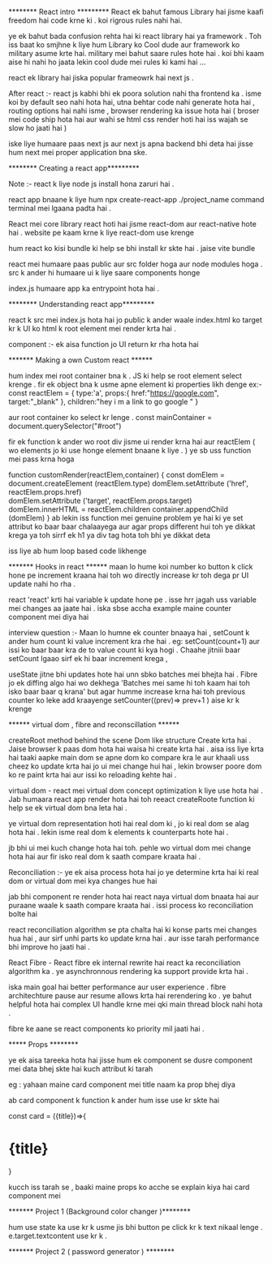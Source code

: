 ******** React intro ********* 
React ek bahut famous Library hai jisme kaafi freedom hai code krne ki . koi rigrous rules nahi hai.

ye ek bahut bada confusion rehta hai ki react library hai ya framework . Toh iss baat ko smjhne k liye hum Library ko Cool dude aur framework ko military asume krte hai. military mei bahut saare rules hote hai . koi bhi kaam aise hi nahi ho jaata lekin cool dude mei rules ki kami hai ... 

react ek library hai jiska popular frameowrk hai next js . 


After react :- react js kabhi bhi ek poora solution nahi tha frontend ka . isme koi by default seo nahi hota hai, utna behtar code nahi generate hota hai , routing options hai nahi isme , browser rendering ka issue hota hai ( broser mei code ship hota hai aur wahi se html css render hoti hai iss wajah se slow ho jaati hai ) 

iske liye humaare paas next js aur next js apna backend bhi deta hai jisse hum next mei proper application bna ske.


******** Creating a react app*********

Note :- react k liye node js install hona zaruri hai . 

react app bnaane k liye hum npx create-react-app ./project_name command terminal mei lgaana padta hai .


React mei core library react hoti hai jisme react-dom aur react-native hote hai . 
website pe kaam krne k liye react-dom use krenge 


hum react ko kisi bundle ki help se bhi install kr skte hai . jaise vite bundle 


react mei humaare paas public aur src folder hoga aur node modules hoga . 
src k ander hi humaare ui k liye saare components honge 

index.js humaare app ka entrypoint hota hai .


******** Understanding react app*********

 react k src mei index.js hota hai jo public k ander waale index.html ko target kr k UI ko html k root element mei render krta hai  . 


component :- ek aisa function jo UI return kr rha hota hai 



******* Making  a own Custom react ******

hum index mei root container bna k . JS ki help se root  element select krenge . 
fir ek object bna k usme apne element ki properties likh denge 
ex:- const reactElem = {
    type:'a',
    props:{
        href:"https://google.com",
        target:"_blank"
    },
    children:"hey i m a link to go google "
}

aur root container ko select kr lenge . 
const mainContainer = document.querySelector("#root")

fir ek function k ander wo root div jisme ui render krna hai aur reactElem ( wo elements jo ki use honge element bnaane k liye . ) ye sb uss function mei pass krna hoga 

function customRender(reactElem,container) {
const domElem =    document.createElement (reactElem.type)
    domElem.setAttribute ('href', reactElem.props.href)  
    domElem.setAttribute ('target', reactElem.props.target)  
domElem.innerHTML = reactElem.children
container.appendChild (domElem)
}
ab lekin iss function mei genuine problem ye hai ki ye set attribut ko baar baar chalaayega aur agar props different hui toh ye dikkat krega 
ya toh sirrf ek h1 ya div tag hota toh bhi ye dikkat deta

 
 iss liye ab hum loop based code likhenge 


******* Hooks in react ******
 maan lo hume koi number ko button k click hone pe increment kraana hai toh wo directly increase kr toh dega pr UI update nahi ho rha .

 react 'react' krti hai variable k update hone pe . isse hrr jagah uss variable mei changes aa jaate hai . 
 iska sbse accha example maine counter component mei diya hai 

interview question :- 
Maan lo humne ek counter bnaaya hai , setCount k ander hum count ki value increment kra rhe hai . eg: setCount(count+1) aur issi ko baar baar kra de to value count ki kya hogi . Chaahe jitniii baar setCount lgaao sirf ek hi baar increment krega , 

useState jitne bhi updates hote hai unn sbko batches mei bhejta hai . Fibre jo ek diffing algo hai wo dekhega 'Batches mei same hi toh kaam hai toh isko baar baar q krana'
but agar humme increase krna hai toh previous counter ko leke add kraayenge 
setCounter((prev)=> prev+1 ) aise kr k krenge 



 ****** virtual dom , fibre and reconscillation ******

 createRoot method behind the scene Dom like structure  Create krta hai . Jaise browser k paas dom hota hai waisa hi create krta hai . aisa iss liye krta hai taaki aapke main dom se apne dom ko compare kra le aur khaali uss cheez ko update krta hai jo ui mei change hui hai , lekin browser poore dom ko re paint krta hai aur issi ko reloading kehte hai .

virtual dom  - react mei virtual dom concept optimization k liye use hota hai . Jab humaara react app render hota hai toh reeact createRoote function ki help se  ek virtual dom bna leta hai  . 
 
 ye virtual dom representation hoti hai real dom ki , jo ki real dom se alag hota hai . lekin isme real dom k elements k counterparts hote hai .

jb bhi ui mei kuch change hota hai toh. pehle wo virtual dom mei change hota hai aur fir isko real dom k saath compare kraata hai .

Reconciliation :- ye ek aisa process hota hai jo ye determine krta hai ki real dom or virtual dom mei kya changes hue hai 

jab bhi component re render hota hai react naya virtual dom bnaata hai aur puraane waale k saath compare kraata hai . issi process ko reconciliation bolte hai 

react reconciliation algorithm se pta chalta hai ki konse parts mei changes hua hai , aur sirf unhi parts ko update krna hai . aur isse tarah performance bhi improve ho jaati hai . 

React Fibre -  React fibre ek internal rewrite hai react ka reconciliation algorithm ka . ye asynchronnous rendering ka support provide krta hai . 

iska main goal hai better performance aur user experience . fibre architechture pause aur resume allows krta hai rerendering ko . ye bahut helpful hota hai complex UI handle krne mei qki main thread block nahi hota . 

fibre ke aane se react components ko priority mil jaati hai . 

***** Props ********  


ye ek aisa tareeka hota hai jisse hum ek component se dusre component mei data bhej skte hai kuch attribut ki tarah 

eg : <Card title="hi i m card"> yahaan maine card component mei title naam ka prop bhej diya 

ab card component k function k ander hum isse use kr skte hai 

const card = ({title})=>{
    <h1>{title}</h1>
}

kucch iss tarah se , baaki maine props ko acche se explain kiya hai card component mei 


******* Project 1 (Background color changer )********

hum use state ka use kr k usme jis bhi button pe click kr k text nikaal lenge . e.target.textcontent use kr k .


******* Project 2 ( password generator ) ********
